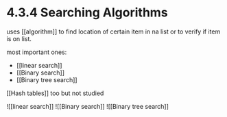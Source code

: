 # 4.3.4 Searching Algorithms
uses [[algorithm]] to find location of certain item in na list or to verify if item is on list.

most important ones:
- [[linear search]]
- [[Binary search]]
- [[Binary tree search]]

[[Hash tables]] too but not studied

![[linear search]]
![[Binary search]]
![[Binary tree search]]